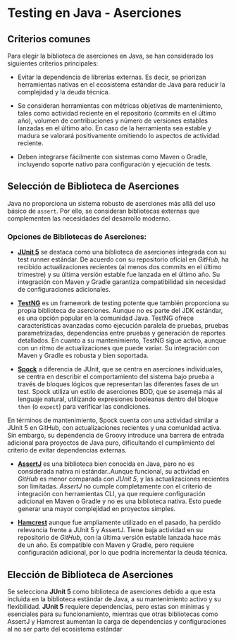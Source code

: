 # Testing en Java - Aserciones

## Criterios comunes

Para elegir la biblioteca de aserciones en Java, se han considerado los siguientes criterios principales:

- Evitar la dependencia de librerías externas. Es decir, se priorizan herramientas nativas en el ecosistema estándar de Java para reducir la complejidad y la deuda técnica.

- Se consideran herramientas con métricas objetivas de mantenimiento, tales como actividad reciente en el repositorio (commits en el último año), volumen de contribuciones y número de versiones estables lanzadas en el último año. En caso de la herramienta sea estable y madura se valorará positivamente omitiendo lo aspectos de actividad reciente.

- Deben integrarse fácilmente con sistemas como Maven o Gradle, incluyendo soporte nativo para configuración y ejecución de tests.

## Selección de Biblioteca de Aserciones

Java no proporciona un sistema robusto de aserciones más allá del uso básico de `assert`. Por ello, se consideran bibliotecas externas que complementen las necesidades del desarrollo moderno.

### Opciones de Bibliotecas de Aserciones:

- **[JUnit 5](https://github.com/junit-team/junit5)** se destaca como una biblioteca de aserciones integrada con su test runner estándar. De acuerdo con su repositorio oficial en *GitHub*, ha recibido actualizaciones recientes (al menos dos commits en el último trimestre) y su última versión estable fue lanzada en el último año. Su integración con Maven y Gradle garantiza compatibilidad sin necesidad de configuraciones adicionales.

- **[TestNG](https://github.com/testng-team/testng)**  es un framework de testing potente que también proporciona su propia biblioteca de aserciones. Aunque no es parte del JDK estándar, es una opción popular en la comunidad Java. TestNG ofrece características avanzadas como ejecución paralela de pruebas, pruebas parametrizadas, dependencias entre pruebas y generación de reportes detallados. En cuanto a su mantenimiento, TestNG sigue activo, aunque con un ritmo de actualizaciones que puede variar. Su integración con Maven y Gradle es robusta y bien soportada.

- **[Spock](https://github.com/spockframework/spock)**  a diferencia de JUnit, que se centra en aserciones individuales, se centra en describir el comportamiento del sistema bajo prueba a través de bloques lógicos que representan las diferentes fases de un test. Spock utiliza un estilo de aserciones BDD, que se asemeja más al lenguaje natural, utilizando expresiones booleanas dentro del bloque `then` (o `expect`) para verificar las condiciones.

En términos de mantenimiento, Spock cuenta con una actividad similar a JUnit 5 en GitHub, con actualizaciones recientes y una comunidad activa. Sin embargo, su dependencia de Groovy introduce una barrera de entrada adicional para proyectos de Java puro, dificultando el cumplimiento del criterio de evitar dependencias externas.

- **[AssertJ](https://assertj.github.io/doc)** es una biblioteca bien conocida en Java, pero no es considerada nativa ni estándar..Aunque funcional, su actividad en *GitHub* es menor comparada con *JUnit 5*, y las actualizaciones recientes son limitadas. *AssertJ* no cumple completamente con el criterio de integración con herramientas CLI, ya que requiere configuración adicional en Maven o Gradle y no es una biblioteca nativa. Esto puede generar una mayor complejidad en proyectos simples.

- **[Hamcrest](https://github.com/hamcrest/JavaHamcrest)**  aunque fue ampliamente utilizado en el pasado, ha perdido relevancia frente a JUnit 5 y AssertJ. Tiene baja actividad en su repositorio de *GitHub*, con la última versión estable lanzada hace más de un año. Es compatible con Maven y Gradle, pero requiere configuración adicional, por lo que podría incrementar la deuda técnica.

## Elección de Biblioteca de Aserciones

Se selecciona **JUnit 5** como biblioteca de aserciones debido a que esta incluida en la biblioteca estándar de Java, a su mantenimiento activo y su flexibilidad. **JUnit 5** requiere dependencias, pero estas son mínimas y esenciales para su funcionamiento, mientras que otras bibliotecas como AssertJ y Hamcrest aumentan la carga de dependencias y configuraciones al no ser parte del ecosistema estándar
